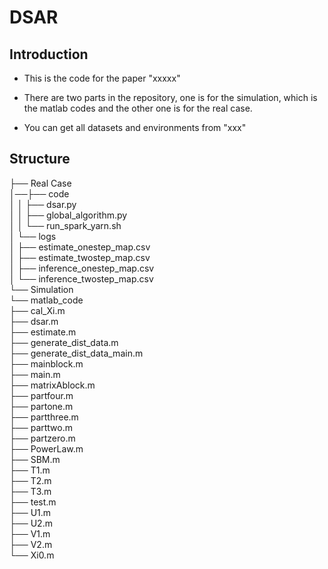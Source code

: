 # DSAR

## Introduction

- This is the code for the paper "xxxxx"

- There are two parts in the repository, one is for the simulation, which is the matlab codes and the other one is for the real case.

- You can get all datasets and environments from "xxx"

## Structure

├── Real Case  
│──├── code  
│   │   ├── dsar.py  
│   │   ├── global_algorithm.py  
│   │   └── run_spark_yarn.sh  
│   └── logs  
│       ├── estimate_onestep_map.csv  
│       ├── estimate_twostep_map.csv  
│       ├── inference_onestep_map.csv  
│       └── inference_twostep_map.csv  
└── Simulation  
    └── matlab_code  
        ├── cal_Xi.m  
        ├── dsar.m  
        ├── estimate.m  
        ├── generate_dist_data.m  
        ├── generate_dist_data_main.m  
        ├── mainblock.m  
        ├── main.m  
        ├── matrixAblock.m  
        ├── partfour.m  
        ├── partone.m  
        ├── partthree.m  
        ├── parttwo.m  
        ├── partzero.m  
        ├── PowerLaw.m  
        ├── SBM.m  
        ├── T1.m  
        ├── T2.m  
        ├── T3.m  
        ├── test.m  
        ├── U1.m  
        ├── U2.m  
        ├── V1.m  
        ├── V2.m  
        └── Xi0.m  

